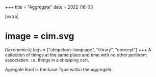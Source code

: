 +++
title = "Aggregate"
date = 2022-08-03

[extra]
#  image = cim.svg
[taxonomies]
   tags = ["ubiquitous-language", "library", "concept"]
+++
 A collection of things at the same place and time with no other pertinent association. i.e. things in a shopping cart.

Agregate Root is the base Type within the aggregate.